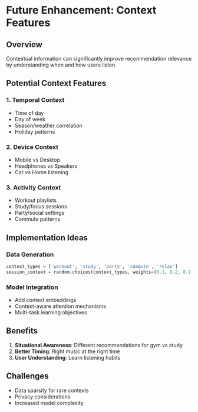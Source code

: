 # Future Enhancement: Context Features

## Overview

Contextual information can significantly improve recommendation relevance by understanding when and how users listen.

## Potential Context Features

### 1. Temporal Context

- Time of day
- Day of week
- Season/weather correlation
- Holiday patterns

### 2. Device Context

- Mobile vs Desktop
- Headphones vs Speakers
- Car vs Home listening

### 3. Activity Context

- Workout playlists
- Study/focus sessions
- Party/social settings
- Commute patterns

## Implementation Ideas

### Data Generation

```python
context_types = ['workout', 'study', 'party', 'commute', 'relax']
session_context = random.choices(context_types, weights=[0.1, 0.2, 0.1, 0.3, 0.3])
```

### Model Integration

- Add context embeddings
- Context-aware attention mechanisms
- Multi-task learning objectives

## Benefits

1. **Situational Awareness**: Different recommendations for gym vs study
2. **Better Timing**: Right music at the right time
3. **User Understanding**: Learn listening habits

## Challenges

- Data sparsity for rare contexts
- Privacy considerations
- Increased model complexity
